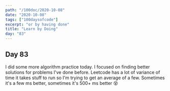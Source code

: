 ```yaml
---
path: "/100doc/2020-10-08"
date: "2020-10-08"
tags: ["100daysofcode"]
excerpt: "or by having done"
title: "Learn by Doing"
day: "83"
---
```


## Day 83

I did some more algorithm practice today. I focused on finding better solutions for problems I've done before. Leetcode has a lot of variance of time it takes stuff to run so I'm trying to get an average of a few. Sometimes it's a few ms better, sometimes it's 500+ ms better 😵